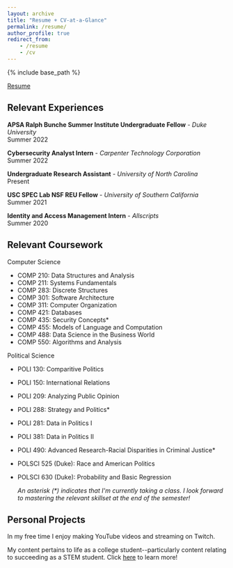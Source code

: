 ```yaml
---
layout: archive
title: "Resume + CV-at-a-Glance"
permalink: /resume/
author_profile: true
redirect_from:
    - /resume
    - /cv
---
```


{% include base_path %}

[Resume](/files/Taylor_resume.pdf)


## Relevant Experiences
**APSA Ralph Bunche Summer Institute Undergraduate Fellow** - _Duke University_<br>
Summer 2022

**Cybersecurity Analyst Intern** - _Carpenter Technology Corporation_<br>
Summer 2022

**Undergraduate Research Assistant** - _University of North Carolina_ <br>
Present

**USC SPEC Lab NSF REU Fellow** - _University of Southern California_ <br>
Summer 2021

**Identity and Access Management Intern** - _Allscripts_ <br>
Summer 2020

## Relevant Coursework
Computer Science
- COMP 210: Data Structures and Analysis
- COMP 211: Systems Fundamentals
- COMP 283: Discrete Structures
- COMP 301: Software Architecture
- COMP 311: Computer Organization
- COMP 421: Databases
- COMP 435: Security Concepts*
- COMP 455: Models of Language and Computation
- COMP 488: Data Science in the Business World
- COMP 550: Algorithms and Analysis

Political Science
- POLI 130: Comparitive Politics
- POLI 150: International Relations
- POLI 209: Analyzing Public Opinion
- POLI 288: Strategy and Politics*
- POLI 281: Data in Politics I
- POLI 381: Data in Politics II
- POLI 490: Advanced Research-Racial Disparities in Criminal Justice*
- POLSCI 525 (Duke): Race and American Politics
- POLSCI 630 (Duke): Probability and Basic Regression

  _An asterisk (*) indicates that I'm currently taking a class. I look forward to mastering the relevant skillset at the end of the semester!_


## Personal Projects
In my free time I enjoy making YouTube videos and streaming on Twitch.

My content pertains to life as a college student--particularly content relating to succeeding as a STEM student. Click [here](https://wdtaylor30.github.io/content/) to learn more!
